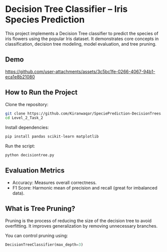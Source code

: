 # Decision Tree Classifier – Iris Species Prediction
This project implements a Decision Tree classifier to predict the species of iris flowers using the popular Iris dataset. It demonstrates core concepts in classification, decision tree modeling, model evaluation, and tree pruning.

## Demo

https://github.com/user-attachments/assets/3c5bc1fe-0266-4067-94b1-eca1e8b21080

## How to Run the Project
Clone the repository:
```bash
git clone https://github.com/Kiranwaqar/SpeciePrediction-DecisionTrees.git
cd Level_2_Task_2
```
Install dependencies:
```bash
pip install pandas scikit-learn matplotlib
```
Run the script:
```bash
python decisiontree.py
```
## Evaluation Metrics
- Accuracy: Measures overall correctness.
- F1 Score: Harmonic mean of precision and recall (great for imbalanced data).

## What is Tree Pruning?
Pruning is the process of reducing the size of the decision tree to avoid overfitting. It improves generalization by removing unnecessary branches.

You can control pruning using:

```python
DecisionTreeClassifier(max_depth=3)
```

